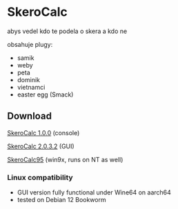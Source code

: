 # SkeroCalc
abys vedel kdo te podela o skera a kdo ne

obsahuje plugy:
- samik
- weby
- peta
- dominik
- vietnamci
- easter egg (Smack)

## Download
[SkeroCalc 1.0.0](https://github.com/denyyys/skerocalc/releases/tag/release) (console)

[SkeroCalc 2.0.3.2](https://github.com/denyyys/skerocalc/releases/tag/release232) (GUI)

[SkeroCalc95](https://raw.githubusercontent.com/denyyys/skerocalc/refs/heads/main/win9x_ver/SCalc95setup.zip) (win9x, runs on NT as well)

### Linux compatibility
- GUI version fully functional under Wine64 on aarch64
- tested on Debian 12 Bookworm
